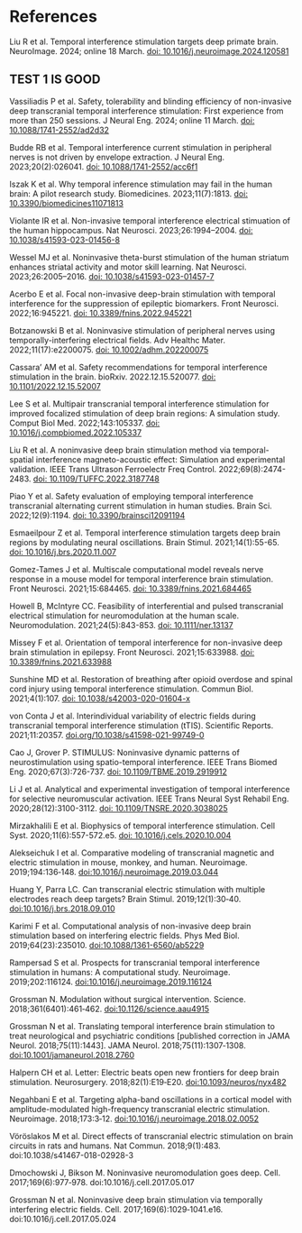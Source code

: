 # References

Liu R et al. Temporal interference stimulation targets deep primate brain. NeuroImage. 2024; online 18 March. [doi: 10.1016/j.neuroimage.2024.120581](https://www.sciencedirect.com/science/article/pii/S1053811924000764)

## TEST 1 IS GOOD

Vassiliadis P et al. Safety, tolerability and blinding efficiency of non-invasive deep transcranial temporal interference stimulation: First experience from more than 250 sessions. J Neural Eng. 2024; online 11 March. [doi: 10.1088/1741-2552/ad2d32](https://iopscience.iop.org/article/10.1088/1741-2552/ad2d32)

Budde RB et al. Temporal interference current stimulation in peripheral nerves is not driven by envelope extraction. J Neural Eng. 2023;20(2):026041. [doi: 10.1088/1741-2552/acc6f1](https://iopscience.iop.org/article/10.1088/1741-2552/acc6f1/meta)

Iszak K et al. Why temporal inference stimulation may fail in the human brain: A pilot research study. Biomedicines. 2023;11(7):1813. [doi: 10.3390/biomedicines11071813](https://www.mdpi.com/2227-9059/11/7/1813)

Violante IR et al. Non-invasive temporal interference electrical stimuation of the human hippocampus. Nat Neurosci. 2023;26:1994–2004. [doi: 10.1038/s41593-023-01456-8](https://www.nature.com/articles/s41593-023-01456-8)

Wessel MJ et al. Noninvasive theta-burst stimulation of the human striatum enhances striatal activity and motor skill learning. Nat Neurosci. 2023;26:2005–2016. [doi: 10.1038/s41593-023-01457-7](https://www.nature.com/articles/s41593-023-01457-7)

Acerbo E et al. Focal non-invasive deep-brain stimulation with temporal interference for the suppression of epileptic biomarkers. Front Neurosci. 2022;16:945221. [doi: 10.3389/fnins.2022.945221](https://www.frontiersin.org/journals/neuroscience/articles/10.3389/fnins.2022.945221/full)

Botzanowski B et al. Noninvasive stimulation of peripheral nerves using temporally-interfering electrical fields. Adv Healthc Mater. 2022;11(17):e2200075. [doi: 10.1002/adhm.202200075](https://onlinelibrary.wiley.com/doi/full/10.1002/adhm.202200075)

Cassara’ AM et al. Safety recommendations for temporal interference stimulation in the brain. bioRxiv. 2022.12.15.520077. [doi: 10.1101/2022.12.15.52007](https://www.biorxiv.org/content/10.1101/2022.12.15.520077v2)

Lee S et al. Multipair transcranial temporal interference stimulation for improved focalized stimulation of deep brain regions: A simulation study. Comput Biol Med. 2022;143:105337. [doi: 10.1016/j.compbiomed.2022.105337](https://www.sciencedirect.com/science/article/abs/pii/S0010482522001299?via%3Dihub)

Liu R et al. A noninvasive deep brain stimulation method via temporal-spatial interference magneto-acoustic effect: Simulation and experimental validation. IEEE Trans Ultrason Ferroelectr Freq Control. 2022;69(8):2474-2483. [doi: 10.1109/TUFFC.2022.3187748](https://ieeexplore.ieee.org/document/9812716)

Piao Y et al. Safety evaluation of employing temporal interference transcranial alternating current stimulation in human studies. Brain Sci. 2022;12(9):1194. [doi: 10.3390/brainsci12091194](https://www.mdpi.com/2076-3425/12/9/1194)

Esmaeilpour Z et al. Temporal interference stimulation targets deep brain regions by modulating neural oscillations. Brain Stimul. 2021;14(1):55-65. [doi: 10.1016/j.brs.2020.11.007](https://www.brainstimjrnl.com/article/S1935-861X(20)30290-4/fulltext)

Gomez-Tames J et al. Multiscale computational model reveals nerve response in a mouse model for temporal interference brain stimulation. Front Neurosci. 2021;15:684465. [doi: 10.3389/fnins.2021.684465](https://www.frontiersin.org/journals/neuroscience/articles/10.3389/fnins.2021.684465/full)

Howell B, McIntyre CC. Feasibility of interferential and pulsed transcranial electrical stimulation for neuromodulation at the human scale. Neuromodulation. 2021;24(5):843-853. [doi: 10.1111/ner.13137](https://www.neuromodulationjournal.org/article/S1094-7159(21)06186-9/abstract)

Missey F et al. Orientation of temporal interference for non-invasive deep brain stimulation in epilepsy. Front Neurosci. 2021;15:633988. [doi: 10.3389/fnins.2021.633988](https://www.frontiersin.org/journals/neuroscience/articles/10.3389/fnins.2021.633988/full)

Sunshine MD et al. Restoration of breathing after opioid overdose and spinal cord injury using temporal interference stimulation. Commun Biol. 2021;4(1):107. [doi: 10.1038/s42003-020-01604-x](https://www.nature.com/articles/s42003-020-01604-x)

von Conta J et al. Interindividual variability of electric fields during transcranial temporal interference stimulation (tTIS). Scientific Reports. 2021;11:20357. [doi.org/10.1038/s41598-021-99749-0](https://www.nature.com/articles/s41598-021-99749-0)

Cao J, Grover P. STIMULUS: Noninvasive dynamic patterns of neurostimulation using spatio-temporal interference. IEEE Trans Biomed Eng. 2020;67(3):726-737. [doi: 10.1109/TBME.2019.2919912](https://ieeexplore.ieee.org/document/8726149)

Li J et al. Analytical and experimental investigation of temporal interference for selective neuromuscular activation. IEEE Trans Neural Syst Rehabil Eng. 2020;28(12):3100-3112. [doi: 10.1109/TNSRE.2020.3038025](https://ieeexplore.ieee.org/document/9259118)

Mirzakhalili E et al. Biophysics of temporal interference stimulation. Cell Syst. 2020;11(6):557-572.e5. [doi: 10.1016/j.cels.2020.10.004](https://www.sciencedirect.com/science/article/pii/S2405471220303720)

Alekseichuk I et al. Comparative modeling of transcranial magnetic and electric stimulation in mouse, monkey, and human. Neuroimage. 2019;194:136‐148. [doi:10.1016/j.neuroimage.2019.03.044](https://www.sciencedirect.com/science/article/abs/pii/S1053811919302320?via%3Dihub/)

Huang Y, Parra LC. Can transcranial electric stimulation with multiple electrodes reach deep targets? Brain Stimul. 2019;12(1):30‐40. [doi:10.1016/j.brs.2018.09.010](https://www.brainstimjrnl.com/article/S1935-861X(18)30312-7/abstract)

Karimi F et al. Computational analysis of non-invasive deep brain stimulation based on interfering electric fields. Phys Med Biol. 2019;64(23):235010. [doi:10.1088/1361-6560/ab5229](https://iopscience.iop.org/article/10.1088/1361-6560/ab5229)

Rampersad S et al. Prospects for transcranial temporal interference stimulation in humans: A computational study. Neuroimage. 2019;202:116124. [doi:10.1016/j.neuroimage.2019.116124](https://www.sciencedirect.com/science/article/abs/pii/S1053811919307153?via%3Dihub/)

Grossman N. Modulation without surgical intervention. Science. 2018;361(6401):461‐462. [doi:10.1126/science.aau4915](https://www.science.org/doi/10.1126/science.aau4915)

Grossman N et al. Translating temporal interference brain stimulation to treat neurological and psychiatric conditions [published correction in JAMA Neurol. 2018;75(11):1443]. JAMA Neurol. 2018;75(11):1307‐1308. [doi:10.1001/jamaneurol.2018.2760](https://jamanetwork.com/journals/jamaneurology/article-abstract/2702591/)

Halpern CH et al. Letter: Electric beats open new frontiers for deep brain stimulation. Neurosurgery. 2018;82(1):E19‐E20. [doi:10.1093/neuros/nyx482](https://journals.lww.com/neurosurgery/Fulltext/2018/01000/Letter__Electric_Beats_Open_New_Frontiers_for_Deep.28.aspx)

Negahbani E et al. Targeting alpha-band oscillations in a cortical model with amplitude-modulated high-frequency transcranial electric stimulation. Neuroimage. 2018;173:3‐12. [doi:10.1016/j.neuroimage.2018.02.0052](https://www.sciencedirect.com/science/article/abs/pii/S1053811918300934?via%3Dihub/)

Vöröslakos M et al. Direct effects of transcranial electric stimulation on brain circuits in rats and humans. Nat Commun. 2018;9(1):483. doi:10.1038/s41467-018-02928-3

Dmochowski J, Bikson M. Noninvasive neuromodulation goes deep. Cell. 2017;169(6):977‐978. doi:10.1016/j.cell.2017.05.017

Grossman N et al. Noninvasive deep brain stimulation via temporally interfering electric fields. Cell. 2017;169(6):1029‐1041.e16. doi:10.1016/j.cell.2017.05.024
